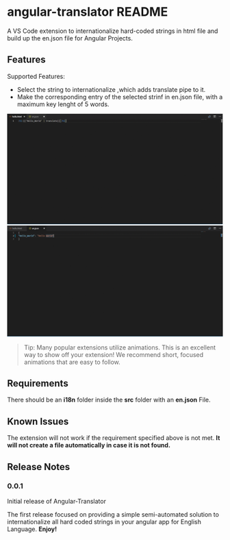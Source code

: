 # angular-translator README

A VS Code extension to internationalize hard-coded strings in html file and build up the en.json file for Angular Projects. 

## Features

Supported Features:

* Select the string to internationalize ,which adds translate pipe to it.
* Make the corresponding entry of the selected strinf in en.json file, with a maximum key lenght of 5 words. 

![adds translate pipe](https://raw.githubusercontent.com/rohan-ag/angular-translator/master/images/gif1.gif)
![adds to en.json](https://raw.githubusercontent.com/rohan-ag/angular-translator/master/images/gif2.gif)

> Tip: Many popular extensions utilize animations. This is an excellent way to show off your extension! We recommend short, focused animations that are easy to follow.

## Requirements

There should be an **i18n** folder inside the **src** folder with an **en.json** File.

## Known Issues

The extension will not work if the requirement specified above is not met. **It will not create a file automatically in case it is not found.**

## Release Notes

### 0.0.1

Initial release of Angular-Translator

The first release focused on providing a simple semi-automated solution to internationalize all hard coded strings in your angular app for English Language.
**Enjoy!**

